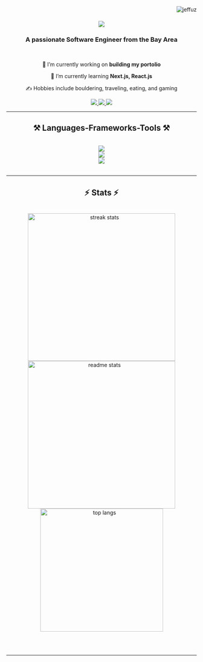 <img align="right" src="https://komarev.com/ghpvc/?username=jeffuz&label=Profile%20views&color=0e75b6&style=flat" alt="jeffuz" />

<h1 align="center">
    <img src="https://readme-typing-svg.herokuapp.com/?font=Righteous&size=35&center=true&vCenter=true&width=500&height=70&lines=Hello!+I'm+Jeff+Zhang!;" />
</h1>

<h3 align="center">A passionate Software Engineer from the Bay Area</h3>

<br/>

<div align="center">
 
 🔭 I’m currently working on **building my portolio**
 
 💼 I’m currently learning **Next.js, React.js**

 ✍️ Hobbies include bouldering, traveling, eating, and gaming

 </div>
 
<div align="center"> 
  <a href="mailto:jeffzhang0049@gmail.com">
    <img src="https://img.shields.io/badge/Gmail-333333?style=for-the-badge&logo=gmail&logoColor=red" />
  </a>
  <a href="https://www.linkedin.com/in/jeffzhang0049/" target="_blank">
    <img src="https://img.shields.io/badge/LinkedIn-0077B5?style=for-the-badge&logo=linkedin&logoColor=white" target="_blank" />
  </a>
  <a href="https://jeffzhang.net" target="_blank">
     <img src="https://img.shields.io/badge/Portfolio-FF5722?style=for-the-badge&logo=todoist&logoColor=white" target="_blank" /> <!-- sqlite, safari, google-chrome are other good icon options -->
  </a>
</div>

 <hr/>
 
<h2 align="center">⚒️ Languages-Frameworks-Tools ⚒️</h2>
<br/>
<div align="center">
    <img src="https://skillicons.dev/icons?i=python,html,css,javascript,typescript,c" /><br>
    <img src="https://skillicons.dev/icons?i=react,next,tailwind,nodejs,express,flask,materialui,bootstrap,jest,vitest,postgres"/><br>
    <img src="https://skillicons.dev/icons?i=git,github,firebase,docker,postman,figma,vscode"/><br>

</div>

<br/>
<hr/>

<h2 align="center">⚡ Stats ⚡</h2>
<br>
<div align=center>
  <img width=390 src="https://github-readme-streak-stats-salesp07.vercel.app/?user=jeffuz&count_private=true&theme=react&border_radius=10" alt="streak stats"/>
  <img width=390 src="https://github-readme-stats-salesp07.vercel.app/api?username=jeffuz&count_private=true&show_icons=true&theme=react&rank_icon=github&border_radius=10" alt="readme stats" />
  <br/>
  <img width=325 align="center" src="https://github-readme-stats-salesp07.vercel.app/api/top-langs/?username=jeffuz&hide=HTML&langs_count=8&layout=compact&theme=react&border_radius=10&size_weight=0.5&count_weight=0.5&exclude_repo=github-readme-stats" alt="top langs" />
</div>

<br/><br/>

<hr/>

<br/>


<br/>
